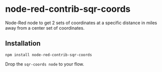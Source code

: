 # node-red-contrib-sqr-coords
Node-Red node to get 2 sets of coordinates at a specific distance in miles away from a center set of coordinates. 

## Installation
```
npm install node-red-contrib-sqr-coords
```
Drop the `sqr-coords node` to your flow.
